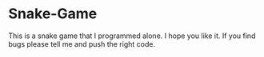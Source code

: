 # Snake-Game
This is a snake game that I programmed alone. I hope you like it. If you find bugs please tell me and push the right code. 
